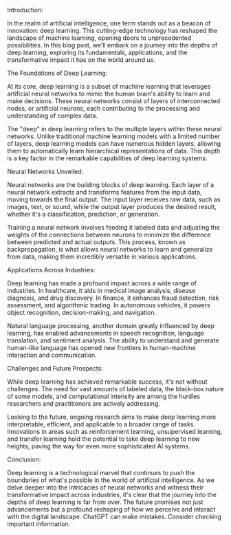 Introduction:

In the realm of artificial intelligence, one term stands out as a beacon of innovation: deep learning. This cutting-edge technology has reshaped the landscape of machine learning, opening doors to unprecedented possibilities. In this blog post, we'll embark on a journey into the depths of deep learning, exploring its fundamentals, applications, and the transformative impact it has on the world around us.

The Foundations of Deep Learning:

At its core, deep learning is a subset of machine learning that leverages artificial neural networks to mimic the human brain's ability to learn and make decisions. These neural networks consist of layers of interconnected nodes, or artificial neurons, each contributing to the processing and understanding of complex data.

The "deep" in deep learning refers to the multiple layers within these neural networks. Unlike traditional machine learning models with a limited number of layers, deep learning models can have numerous hidden layers, allowing them to automatically learn hierarchical representations of data. This depth is a key factor in the remarkable capabilities of deep learning systems.

Neural Networks Unveiled:

Neural networks are the building blocks of deep learning. Each layer of a neural network extracts and transforms features from the input data, moving towards the final output. The input layer receives raw data, such as images, text, or sound, while the output layer produces the desired result, whether it's a classification, prediction, or generation.

Training a neural network involves feeding it labeled data and adjusting the weights of the connections between neurons to minimize the difference between predicted and actual outputs. This process, known as backpropagation, is what allows neural networks to learn and generalize from data, making them incredibly versatile in various applications.

Applications Across Industries:

Deep learning has made a profound impact across a wide range of industries. In healthcare, it aids in medical image analysis, disease diagnosis, and drug discovery. In finance, it enhances fraud detection, risk assessment, and algorithmic trading. In autonomous vehicles, it powers object recognition, decision-making, and navigation.

Natural language processing, another domain greatly influenced by deep learning, has enabled advancements in speech recognition, language translation, and sentiment analysis. The ability to understand and generate human-like language has opened new frontiers in human-machine interaction and communication.

Challenges and Future Prospects:

While deep learning has achieved remarkable success, it's not without challenges. The need for vast amounts of labeled data, the black-box nature of some models, and computational intensity are among the hurdles researchers and practitioners are actively addressing.

Looking to the future, ongoing research aims to make deep learning more interpretable, efficient, and applicable to a broader range of tasks. Innovations in areas such as reinforcement learning, unsupervised learning, and transfer learning hold the potential to take deep learning to new heights, paving the way for even more sophisticated AI systems.

Conclusion:

Deep learning is a technological marvel that continues to push the boundaries of what's possible in the world of artificial intelligence. As we delve deeper into the intricacies of neural networks and witness their transformative impact across industries, it's clear that the journey into the depths of deep learning is far from over. The future promises not just advancements but a profound reshaping of how we perceive and interact with the digital landscape.
ChatGPT can make mistakes. Consider checking important information.
